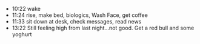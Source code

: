 - 10:22 wake
- 11:24 rise, make bed, biologics, Wash Face, get coffee
- 11:33 sit down at desk, check messages, read news
- 13:22 Still feeling high from last night…not good.  Get a red bull and some yoghurt

